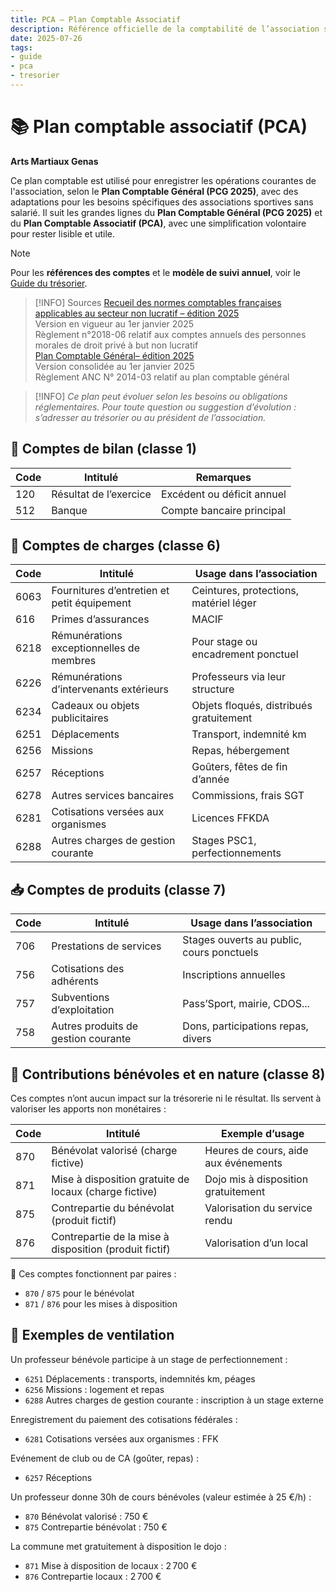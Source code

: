 ```yaml
---
title: PCA – Plan Comptable Associatif
description: Référence officielle de la comptabilité de l’association sportive
date: 2025-07-26
tags:
- guide
- pca
- tresorier
---
```


# 📚 Plan comptable associatif (PCA)
**Arts Martiaux Genas**

Ce plan comptable est utilisé pour enregistrer les opérations courantes de l'association, selon le **Plan Comptable Général (PCG 2025)**, avec des adaptations pour les besoins spécifiques des associations sportives sans salarié.
Il suit les grandes lignes du **Plan Comptable Général (PCG 2025)** et du **Plan Comptable Associatif (PCA)**, avec une simplification volontaire pour rester lisible et utile.

> [!NOTE]
> Pour les **références des comptes** et le **modèle de suivi annuel**, voir le [Guide du trésorier](/docs/guides/conseils-tresorier).

> [!INFO] Sources
> [Recueil des normes comptables françaises applicables au secteur non lucratif – édition 2025](https://www.anc.gouv.fr/files/anc/files/1_Normes_fran%C3%A7aises/Reglements/Recueils/Recueil_Secteur-non-lucratif/2025/Recueil-non-lucratif-2025.pdf)  
> Version en vigueur au 1er janvier 2025  
> Règlement n°2018-06 relatif aux comptes annuels des personnes morales de droit privé à but non lucratif  
> [Plan Comptable Général– édition 2025](https://www.anc.gouv.fr/files/anc/files/1_Normes_fran%C3%A7aises/Plans%20comptables/PCG--1er-janvier-2025.pdf)  
> Version consolidée au 1er janvier 2025  
> Règlement ANC N° 2014-03 relatif au plan comptable général

> [!INFO]
> *Ce plan peut évoluer selon les besoins ou obligations réglementaires. Pour toute question ou suggestion d’évolution : s’adresser au trésorier ou au président de l’association.*

## 🔢 Comptes de bilan (classe 1)

| Code  | Intitulé                  | Remarques                          |
|-------|---------------------------|------------------------------------|
| 120   | Résultat de l’exercice    | Excédent ou déficit annuel         |
| 512   | Banque                    | Compte bancaire principal          |

## 🧾 Comptes de charges (classe 6)

| Code   | Intitulé                                       | Usage dans l’association                    |
|--------|------------------------------------------------|----------------------------------------------|
| 6063   | Fournitures d’entretien et petit équipement    | Ceintures, protections, matériel léger       |
| 616    | Primes d’assurances                            | MACIF                                        |
| 6218   | Rémunérations exceptionnelles de membres    | Pour stage ou encadrement ponctuel          |
| 6226   | Rémunérations d’intervenants extérieurs        | Professeurs via leur structure               |
| 6234   | Cadeaux ou objets publicitaires                | Objets floqués, distribués gratuitement            |
| 6251   | Déplacements                                    | Transport, indemnité km                      |
| 6256   | Missions                                        | Repas, hébergement                           |
| 6257   | Réceptions                                      | Goûters, fêtes de fin d’année                |
| 6278   | Autres services bancaires                       | Commissions, frais SGT                       |
| 6281   | Cotisations versées aux organismes             | Licences FFKDA                               |
| 6288   | Autres charges de gestion courante             | Stages PSC1, perfectionnements                  |

## 📥 Comptes de produits (classe 7)

| Code  | Intitulé                                 | Usage dans l’association                     |
|--------|------------------------------------------|-----------------------------------------------|
| 706   | Prestations de services                  | Stages ouverts au public, cours ponctuels    |
| 756   | Cotisations des adhérents                | Inscriptions annuelles                       |
| 757   | Subventions d’exploitation               | Pass’Sport, mairie, CDOS...                  |
| 758   | Autres produits de gestion courante      | Dons, participations repas, divers           |

## 📘 Contributions bénévoles et en nature (classe 8)

Ces comptes n’ont aucun impact sur la trésorerie ni le résultat. Ils servent à valoriser les apports non monétaires :

| Code | Intitulé                                               | Exemple d’usage                                  |
|------|--------------------------------------------------------|--------------------------------------------------|
| 870  | Bénévolat valorisé (charge fictive)                    | Heures de cours, aide aux événements            |
| 871  | Mise à disposition gratuite de locaux (charge fictive) | Dojo mis à disposition gratuitement             |
| 875  | Contrepartie du bénévolat (produit fictif)             | Valorisation du service rendu                   |
| 876  | Contrepartie de la mise à disposition (produit fictif) | Valorisation d’un local                         |

🔁 Ces comptes fonctionnent par paires :
- `870` / `875` pour le bénévolat
- `871` / `876` pour les mises à disposition

## 📌 Exemples de ventilation

Un professeur bénévole participe à un stage de perfectionnement :
- `6251` Déplacements : transports, indemnités km, péages  
- `6256` Missions : logement et repas  
- `6288` Autres charges de gestion courante : inscription à un stage externe

Enregistrement du paiement des cotisations fédérales :
- `6281` Cotisations versées aux organismes : FFK

Evénement de club ou de CA (goûter, repas) :
- `6257` Réceptions

Un professeur donne 30h de cours bénévoles (valeur estimée à 25 €/h) :  
- `870` Bénévolat valorisé : 750 €  
- `875` Contrepartie bénévolat : 750 €

La commune met gratuitement à disposition le dojo :
- `871` Mise à disposition de locaux : 2 700 €  
- `876` Contrepartie locaux : 2 700 €
